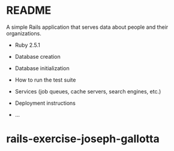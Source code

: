 # README

A simple Rails application that serves data about people and their organizations.

* Ruby 2.5.1


* Database creation

* Database initialization

* How to run the test suite

* Services (job queues, cache servers, search engines, etc.)

* Deployment instructions

* ...
# rails-exercise-joseph-gallotta
